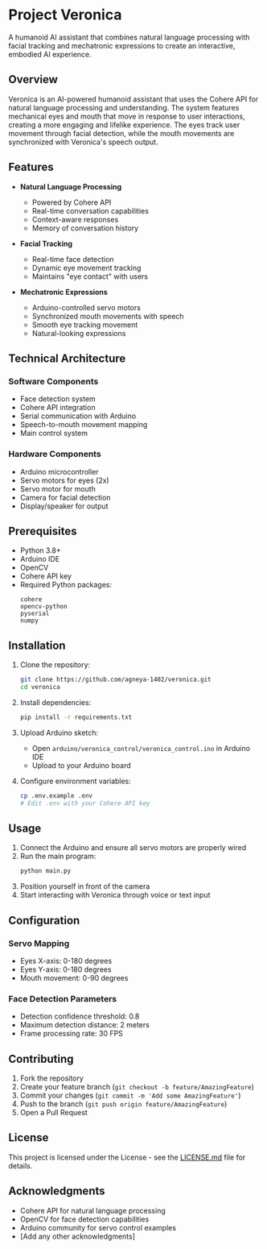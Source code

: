 # Project Veronica

A humanoid AI assistant that combines natural language processing with facial tracking and mechatronic expressions to create an interactive, embodied AI experience.

## Overview

Veronica is an AI-powered humanoid assistant that uses the Cohere API for natural language processing and understanding. The system features mechanical eyes and mouth that move in response to user interactions, creating a more engaging and lifelike experience. The eyes track user movement through facial detection, while the mouth movements are synchronized with Veronica's speech output.

## Features

- **Natural Language Processing**
  - Powered by Cohere API
  - Real-time conversation capabilities
  - Context-aware responses
  - Memory of conversation history

- **Facial Tracking**
  - Real-time face detection
  - Dynamic eye movement tracking
  - Maintains "eye contact" with users

- **Mechatronic Expressions**
  - Arduino-controlled servo motors
  - Synchronized mouth movements with speech
  - Smooth eye tracking movement
  - Natural-looking expressions

## Technical Architecture

### Software Components
- Face detection system
- Cohere API integration
- Serial communication with Arduino
- Speech-to-mouth movement mapping
- Main control system

### Hardware Components
- Arduino microcontroller
- Servo motors for eyes (2x)
- Servo motor for mouth
- Camera for facial detection
- Display/speaker for output

## Prerequisites

- Python 3.8+
- Arduino IDE
- OpenCV
- Cohere API key
- Required Python packages:
  ```
  cohere
  opencv-python
  pyserial
  numpy
  ```

## Installation

1. Clone the repository:
   ```bash
   git clone https://github.com/agneya-1402/veronica.git
   cd veronica
   ```

2. Install dependencies:
   ```bash
   pip install -r requirements.txt
   ```

3. Upload Arduino sketch:
   - Open `arduino/veronica_control/veronica_control.ino` in Arduino IDE
   - Upload to your Arduino board

4. Configure environment variables:
   ```bash
   cp .env.example .env
   # Edit .env with your Cohere API key
   ```

## Usage

1. Connect the Arduino and ensure all servo motors are properly wired
2. Run the main program:
   ```bash
   python main.py
   ```
3. Position yourself in front of the camera
4. Start interacting with Veronica through voice or text input

## Configuration

### Servo Mapping
- Eyes X-axis: 0-180 degrees
- Eyes Y-axis: 0-180 degrees
- Mouth movement: 0-90 degrees

### Face Detection Parameters
- Detection confidence threshold: 0.8
- Maximum detection distance: 2 meters
- Frame processing rate: 30 FPS

## Contributing

1. Fork the repository
2. Create your feature branch (`git checkout -b feature/AmazingFeature`)
3. Commit your changes (`git commit -m 'Add some AmazingFeature'`)
4. Push to the branch (`git push origin feature/AmazingFeature`)
5. Open a Pull Request

## License

This project is licensed under the License - see the [LICENSE.md](LICENSE.md) file for details.

## Acknowledgments

- Cohere API for natural language processing
- OpenCV for face detection capabilities
- Arduino community for servo control examples
- [Add any other acknowledgments]
